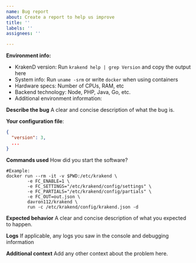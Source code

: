 ```yaml
---
name: Bug report
about: Create a report to help us improve
title: ''
labels: ''
assignees: ''

---
```

<!--
Thank you for reporting a bug of KrakenD. Please spend some time to fill all the requested information in this template.

Having the proper context and detailed information will help us KrakenD maintainers to investigate this issue faster. Unfortunately, we have to leave issues that we don't wholly understand or require more information for a much later processing.
-->

**Environment info:**

* KrakenD version: Run `krakend help | grep Version` and copy the output here
* System info: Run `uname -srm` or write `docker` when using containers
* Hardware specs: Number of CPUs, RAM, etc
* Backend technology: Node, PHP, Java, Go, etc.
* Additional environment information:

**Describe the bug**
A clear and concise description of what the bug is.


**Your configuration file**:
<!-- The content of your `krakend.json`. When using the flexible configuration option, the computed file can be generated specifying the env var FC_OUT=out.json -->

```json
{
  "version": 3,
  ...
}
```

**Commands used**
How did you start the software?
```
#Example:
docker run --rm -it -v $PWD:/etc/krakend \
        -e FC_ENABLE=1 \
        -e FC_SETTINGS="/etc/krakend/config/settings" \
        -e FC_PARTIALS="/etc/krakend/config/partials" \
        -e FC_OUT=out.json \
        davron112/krakend \
        run -c /etc/krakend/config/krakend.json -d
```
**Expected behavior**
A clear and concise description of what you expected to happen.

**Logs**
If applicable, any logs you saw in the console and debugging information

**Additional context**
Add any other context about the problem here.
